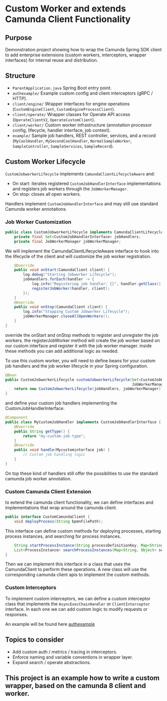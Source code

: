 # Custom Worker and extends Camunda Client Functionality

## Purpose
Demonstration project showing how to wrap the Camunda Spring SDK client to add enterprise extensions (custom workers, interceptors, wrapper interfaces) for internal reuse and distribution.

## Structure
- `ParentApplication.java` Spring Boot entry point.
- `authexample/` Example custom config and client interceptors (gRPC / HTTP).
- `client/engine/` Wrapper interfaces for engine operations (`CustomEngineClient`, `CustomEngineProcessClient`).
- `client/operate/` Wrapper classes for Operate API access (`OperateClientV2`, `OperateCustomClient`).
- `client/worker/` Custom worker infrastructure (annotation processor config, lifecycle, handler interface, job context).
- `example/` Sample job handlers, REST controller, services, and a record (`MyCoolHandler`, `MySecondCoolHandler`, `NormalSampleWorker`, `SampleController`, `SampleServices`, `SampleRecord`).

## Custom Worker Lifecycle
`CustomJobworkerLifecycle` implements `CamundaClientLifecycleAware` and:
- On start: iterates registered `CustomJobHandlerInterface` implementations and registers job workers through the `JobWorkerManager`.
- On stop: closes all open workers.

Handlers implement `CustomJobHandlerInterface` and may still use standard Camunda worker annotations.

### Job Worker Customization

```java
public class CustomJobworkerLifecycle implements CamundaClientLifecycleAware {
    private final Set<CustomJobHandlerInterface> jobHandlers;
    private final JobWorkerManager jobWorkerManager;
```

We will implement the CamundaClientLifecycleAware interface to hook into the lifecycle of the client and will customize the job worker registration.


```java 
    @Override
    public void onStart(CamundaClient client) {
        log.debug("Starting Jobworker Lifecycle");
        jobHandlers.forEach(handler -> {
            log.info("Registering job handler: {}", handler.getClass().getName());
            registerJobWorker(handler, client);
        });
    }
    @Override
    public void onStop(CamundaClient client) {
        log.info("Stopping Custom Jobworker Lifecycle");
        jobWorkerManager.closeAllOpenWorkers();
    }
}

```

override the onStart and onStop methods to register and unregister the job workers.
the registerJobWorker method will create the job worker based on our custom interface and register it with the job worker manager.
inside these methods you can add additional logic as needed.

To use this custom worker, you will need to define beans for your custom job handlers and the job worker lifecycle in your Spring configuration.

```java
@Bean
public CustomJobworkerLifecycle customJobworkerLifecycle(Set<CustomJobHandlerInterface> jobHandlers,
                                                         JobWorkerManager jobWorkerManager) {
    return new CustomJobworkerLifecycle(jobHandlers, jobWorkerManager);
}
```

and define your custom job handlers implementing the CustomJobHandlerInterface.

```java
@Component
public class MyCustomJobHandler implements CustomJobHandlerInterface {
    @Override
    public String getType() {
        return "my-custom-job-type";
    }
    @Override
    public void handle(Mycustominterface job) {
        // Custom job handling logic
    }  
}
```

On top these kind of handlers still offer the possiblities to use the standard camunda job worker annotation.

### Custom Camunda Client Extension

to extend the camunda client functionality, we can define interfaces and implementations that wrap around the camunda client.

```java
public interface CustomCamundaClient {
    void deployProcess(String bpmnFilePath);
```

This interface can define custom methods for deploying processes, starting process instances, and searching for process instances.

```java
    String startProcessInstance(String processDefinitionKey, Map<String, Object> variables);
    List<ProcessInstance> searchProcessInstances(Map<String, Object> searchCriteria);
}
```

Then we can implement this interface in a class that uses the CamundaClient to perform these operations.
A new class will use the corresponding camunda client apis to implement the custom methods.

### Custom Interceptors

To implement custom interceptors, we can define a custom interceptor class that implements the `AsyncExecChainHandler` or `ClientInterceptor` interface.
In each one we can add custom logic to modify requests or responses.

An example will be found here [authexample](src/main/java/com/camunda/demo/parent/authexample)

## Topics to consider
- Add custom auth / metrics / tracing in interceptors.
- Enforce naming and variable conventions in wrapper layer.
- Expand search / operate abstractions.

## This project is an example how to write a custom wrapper, based on the camunda 8 client and worker.